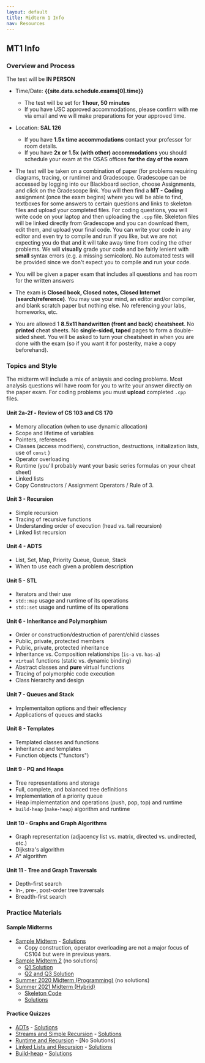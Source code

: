 ```yaml
---
layout: default
title: Midterm 1 Info
nav: Resources
---
```


## MT1 Info

### Overview and Process

The test will be **IN PERSON**

- Time/Date: **{{site.data.schedule.exams[0].time}}**
  - The test will be set for **1 hour, 50 minutes**
  - If you have USC approved accommodations, please confirm with me via email and we will make preparations for your approved time.  
- Location: **SAL 126** 
  - If you have **1.5x time accommodations** contact your professor for room details.
  - If you have **2x or 1.5x (with other) accommodations** you should schedule your exam at the OSAS offices **for the day of the exam**

- The test will be taken on a combination of paper (for problems requiring diagrams, tracing, or runtime) and Gradescope.  Gradescope can be accessed by logging into our Blackboard section, choose Assignments, and click on the Gradescope link. You will then find a **MT - Coding** assignment (once the exam begins) where you will be able to find, textboxes for some answers to certain questions and links to skeleton files and upload your completed files.  For coding questions, you will write code on your laptop and then uploading the `.cpp` file.  Skeleton files will be linked directly from Gradescope and you can download them, edit them, and upload your final code.  You can write your code in any editor and even try to compile and run if you like, but we are not expecting you do that and it will take away time from coding the other problems. We will **visually** grade your code and be fairly lenient with **small** syntax errors (e.g. a missing semicolon).  No automated tests will be provided since we don't expect you to compile and run your code.
- You will be given a paper exam that includes all questions and has room for the written answers
- The exam is **Closed book, Closed notes, Closed Internet (search/reference)**. You may use your mind, an editor and/or compiler, and blank scratch paper but nothing else. No referencing your labs, homeworks, etc.
- You are allowed 1 **8.5x11 handwritten (front and back) cheatsheet**. No **printed** cheat sheets.  No **single-sided, taped** pages to form a double-sided sheet.  You will be asked to turn your cheatsheet in when you are done with the exam (so if you want it for posterity, make a copy beforehand).

### Topics and Style

The midterm will include a mix of anlaysis and coding problems. Most analysis questions will have room for you to write your answer directly on the paper exam. For coding problems you must **upload** completed `.cpp` files.

#### Unit 2a-2f - Review of CS 103 and CS 170
 - Memory allocation (when to use dynamic allocation)
 - Scope and lifetime of variables
 - Pointers, references
 - Classes (access modifiers), construction, destructions, initialization lists, use of `const` )
 - Operator overloading
 - Runtime (you'll probably want your basic series formulas on your cheat sheet)
 - Linked lists
 - Copy Constructors / Assignment Operators / Rule of 3.

#### Unit 3 - Recursion
 - Simple recursion
 - Tracing of recursive functions
 - Understanding order of execution (head vs. tail recursion)
 - Linked list recursion

#### Unit 4 - ADTS
 - List, Set, Map, Priority Queue, Queue, Stack
 - When to use each given a problem description

#### Unit 5 - STL
 - Iterators and their use
 - `std::map` usage and runtime of its operations
 - `std::set` usage and runtime of its operations

#### Unit 6 - Inheritance and Polymorphism
 - Order or construction/destruction of parent/child classes
 - Public, private, protected members
 - Public, private, protected inheritance
 - Inheritance vs. Composition relationships (`is-a` vs. `has-a`)
 - `virtual` functions (static vs. dynamic binding)
 - Abstract classes and **pure** virtual functions
 - Tracing of polymorphic code execution
 - Class hierarchy and design

#### Unit 7 - Queues and Stack
 - Implementaiton options and their effeciency
 - Applications of queues and stacks

#### Unit 8 - Templates
 - Templated classes and functions
 - Inheritance and templates
 - Function objects ("functors")

#### Unit 9 - PQ and Heaps
 - Tree representations and storage
 - Full, complete, and balanced tree definitions
 - Implementation of a priority queue
 - Heap implementation and operations (push, pop, top) and runtime
 - `build-heap` (`make-heap`) algorithm and runtime

#### Unit 10 - Graphs and Graph Algorithms
 - Graph representation (adjacency list vs. matrix, directed vs. undirected, etc.)
 - Dijkstra's algorithm
 - A* algorithm

#### Unit 11 - Tree and Graph Traversals
 - Depth-first search
 - In-, pre-, post-order tree traversals
 - Breadth-first search


### Practice Materials

#### Sample Midterms

 - [Sample Midterm]({{site.baseurl}}/resources/midterm-b.pdf) - [Solutions]({{site.baseurl}}/resources/midterm-b-sol.pdf)
    - Copy construction, operator overloading are not a major focus of CS104 but were in previous years.
 - [Sample Midterm 2]({{site.baseurl}}/resources/midterm-c.pdf) (no solutions)
   - [Q1 Solution](({{site.baseurl}}/resources/midterm-c-q1sol.png))
   - [Q2 and Q3 Solution](({{site.baseurl}}/resources/midterm-c-q2q3sol.pdf))
 - [Summer 2020 Midterm (Programming)]({{site.baseurl}}/resources/mt-su20.html) (no solutions)
 - [Summer 2021 Midterm (Hybrid)]({{site.baseurl}}/resources/mt-su21.pdf)
   - [Skeleton Code]({{site.baseurl}}/resources/mt-su21-code.zip)
   - [Solutions]({{site.baseurl}}/resources/mt-su21-sol.pdf)
 
#### Practice Quizzes

 - [ADTs]({{site.baseurl}}/resources/quiz-adts.pdf) - [Solutions]({{site.baseurl}}/resources/quiz-adts-sol.html)
 - [Streams and Simple Recursion]({{site.baseurl}}/resources/quiz-streams-recursion.pdf) - [Solutions]({{site.baseurl}}/resources/quiz-streams-recursion-sol.cpp)
 - [Runtime and Recursion]({{site.baseurl}}/resources/quiz-runtime.pdf) - [No Solutions]
 - [Linked Lists and Recursion]({{site.baseurl}}/resources/quiz-list-recursion.pdf) - [Solutions]({{site.baseurl}}/resources/quiz-list-recursion-sol.cpp)
 - [Build-heap]({{site.baseurl}}/resources/quiz-build-heap.pdf) - [Solutions]({{site.baseurl}}/resources/quiz-build-heap-sol.pdf)